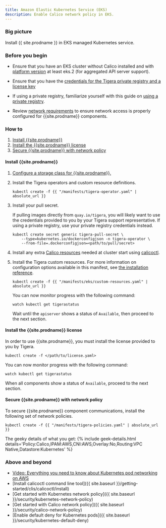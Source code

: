 ```yaml
---
title: Amazon Elastic Kubernetes Service (EKS)
description: Enable Calico network policy in EKS.
---
```


### Big picture

Install {{ site.prodname }} in EKS managed Kubernetes service.

### Before you begin

- Ensure that you have an EKS cluster without Calico installed and with [platform version](https://docs.aws.amazon.com/eks/latest/userguide/platform-versions.html) at least eks.2 (for aggregated API server support).

- Ensure that you have the [credentials for the Tigera private registry and a license key]({{site.baseurl}}/getting-started/calico-enterprise)

- If using a private registry, familiarize yourself with this guide on [using a private registry]({{site.baseurl}}/getting-started/private-registry).

- Review [network requirements]({{site.baseurl}}/getting-started/kubernetes/requirements#network-requirements) to ensure network access is properly configured for {{site.prodname}} components.

### How to

1. [Install {{site.prodname}}](#install-calico-enterprise)
1. [Install the {{site.prodname}} license](#install-the-calico-enterprise-license)
1. [Secure {{site.prodname}} with network policy](#secure-calico-enterprise-with-network-policy)

#### Install {{site.prodname}}

1. [Configure a storage class for {{site.prodname}}.]({{site.baseurl}}/getting-started/create-storage)

1. Install the Tigera operators and custom resource definitions.

   ```
   kubectl create -f {{ "/manifests/tigera-operator.yaml" | absolute_url }}
   ```

1. Install your pull secret.

   If pulling images directly from `quay.io/tigera`, you will likely want to use the credentials provided to you by your Tigera support representative. If using a private registry, use your private registry credentials instead.

   ```
   kubectl create secret generic tigera-pull-secret \
       --type=kubernetes.io/dockerconfigjson -n tigera-operator \
       --from-file=.dockerconfigjson=<path/to/pull/secret>
   ```

1. Install any extra [Calico resources]({{site.baseurl}}/reference/resources) needed at cluster start using [calicoctl]({{site.baseurl}}/reference/calicoctl/overview).

1. Install the Tigera custom resources. For more information on configuration options available in this manifest, see [the installation reference]({{site.baseurl}}/reference/installation/api).

   ```
   kubectl create -f {{ "/manifests/eks/custom-resources.yaml" | absolute_url }}
   ```

   You can now monitor progress with the following command:

   ```
   watch kubectl get tigerastatus
   ```

   Wait until the `apiserver` shows a status of `Available`, then proceed to the next section.

#### Install the {{site.prodname}} license

In order to use {{site.prodname}}, you must install the license provided to you by Tigera.

```
kubectl create -f </path/to/license.yaml>
```

You can now monitor progress with the following command:

```
watch kubectl get tigerastatus
```

When all components show a status of `Available`, proceed to the next section.


#### Secure {{site.prodname}} with network policy

To secure {{site.prodname}} component communications, install the following set of network policies.

```
kubectl create -f {{ "/manifests/tigera-policies.yaml" | absolute_url }}
```

The geeky details of what you get:
{% include geek-details.html details='Policy:Calico,IPAM:AWS,CNI:AWS,Overlay:No,Routing:VPC Native,Datastore:Kubernetes' %}

### Above and beyond

- [Video: Everything you need to know about Kubernetes pod networking on AWS](https://www.projectcalico.org/everything-you-need-to-know-about-kubernetes-pod-networking-on-aws/)
- [Install calicoctl command line tool]({{ site.baseurl }}/getting-started/clis/calicoctl/install)
- [Get started with Kubernetes network policy]({{ site.baseurl }}/security/kubernetes-network-policy)
- [Get started with Calico network policy]({{ site.baseurl }}/security/calico-network-policy)
- [Enable default deny for Kubernetes pods]({{ site.baseurl }}/security/kubernetes-default-deny)

